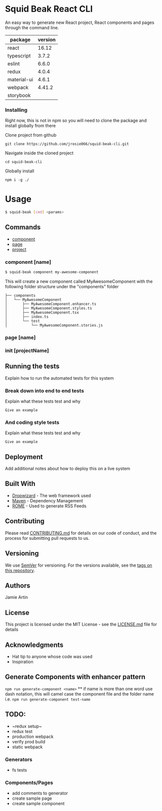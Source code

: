 # Squid Beak React CLI
An easy way to generate new React project, React components and pages through the command line. 

| package     | version |
|-------------|---------|
| react       | 16.12   |
| typescript  | 3.7.2   |
| eslint      | 6.6.0   |
| redux       | 4.0.4   |
| material-ui | 4.6.1   |
| webpack     | 4.41.2  |
| storybook   | 
### Installing
Right now, this is not in npm so you will need to clone the package and install globally from there

Clone project from github

`git clone https://github.com/jrosie066/squid-beak-cli.git`
 
Navigate inside the cloned project

`cd squid-beak-cli`

Globally install

`npm i -g ./`

# Usage

```sh
$ squid-beak [cmd] <params>
```
## Commands

* [component](#component)
* [page](#page)
* [project](project)

### component [name]
```sh
$ squid-beak component my-awesome-component
```
This will create a new component called MyAwesomeComponent with the following folder structure
under the "components" folder

```
├── components
│   └── MyAwesomeComponent
│       ├── MyAwesomeComponent.enhancer.ts
│       ├── MyAwesomeComponent.styles.ts
│       ├── MyAwesomeComponent.tsx
│       ├── index.ts
│       └── test
│           └── MyAwesomeComponent.stories.js
```


### page [name]

### init [projectName]

## Running the tests

Explain how to run the automated tests for this system

### Break down into end to end tests

Explain what these tests test and why

```
Give an example
```

### And coding style tests

Explain what these tests test and why

```
Give an example
```

## Deployment

Add additional notes about how to deploy this on a live system

## Built With

* [Dropwizard](http://www.dropwizard.io/1.0.2/docs/) - The web framework used
* [Maven](https://maven.apache.org/) - Dependency Management
* [ROME](https://rometools.github.io/rome/) - Used to generate RSS Feeds

## Contributing

Please read [CONTRIBUTING.md](https://gist.github.com/PurpleBooth/b24679402957c63ec426) for details on our code of conduct, and the process for submitting pull requests to us.

## Versioning

We use [SemVer](http://semver.org/) for versioning. For the versions available, see the [tags on this repository](https://github.com/your/project/tags). 

## Authors

Jamie Artin

## License

This project is licensed under the MIT License - see the [LICENSE.md](LICENSE.md) file for details

## Acknowledgments

* Hat tip to anyone whose code was used
* Inspiration
## Generate Components with enhancer pattern

`npm run generate-component <name>`
** if name is more than one word use dash notation, this will camel case the component file and the folder name
i.e. `npm run generate-component test-name`



## TODO:

* ~redux setup~
* redux test
* production webpack
* verify prod build
* static webpack

### Generators
* fs tests

### Components/Pages
* add comments to generator
* create sample page
* create sample component
